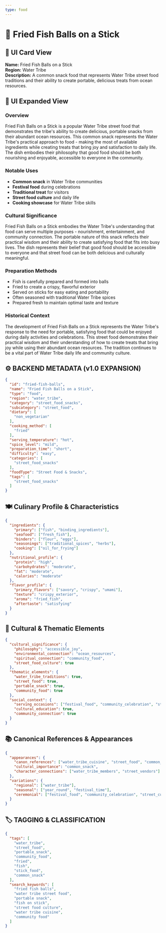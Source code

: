 ```yaml
---
type: food
---
```


# 🍡 Fried Fish Balls on a Stick

## 🎴 UI Card View

**Name:** Fried Fish Balls on a Stick  
**Region:** Water Tribe  
**Description:** A common snack food that represents Water Tribe street food traditions and their ability to create portable, delicious treats from ocean resources.

## 📖 UI Expanded View

### Overview
Fried Fish Balls on a Stick is a popular Water Tribe street food that demonstrates the tribe's ability to create delicious, portable snacks from their abundant ocean resources. This common snack represents the Water Tribe's practical approach to food - making the most of available ingredients while creating treats that bring joy and satisfaction to daily life. The dish embodies their philosophy that good food should be both nourishing and enjoyable, accessible to everyone in the community.

### Notable Uses
- **Common snack** in Water Tribe communities
- **Festival food** during celebrations
- **Traditional treat** for visitors
- **Street food culture** and daily life
- **Cooking showcase** for Water Tribe skills

### Cultural Significance
Fried Fish Balls on a Stick embodies the Water Tribe's understanding that food can serve multiple purposes - nourishment, entertainment, and community connection. The portable nature of this snack reflects their practical wisdom and their ability to create satisfying food that fits into busy lives. The dish represents their belief that good food should be accessible to everyone and that street food can be both delicious and culturally meaningful.

### Preparation Methods
- Fish is carefully prepared and formed into balls
- Fried to create a crispy, flavorful exterior
- Served on sticks for easy eating and portability
- Often seasoned with traditional Water Tribe spices
- Prepared fresh to maintain optimal taste and texture

### Historical Context
The development of Fried Fish Balls on a Stick represents the Water Tribe's response to the need for portable, satisfying food that could be enjoyed during daily activities and celebrations. This street food demonstrates their practical wisdom and their understanding of how to create treats that bring joy while using their abundant ocean resources. The tradition continues to be a vital part of Water Tribe daily life and community culture.

## ⚙️ BACKEND METADATA (v1.0 EXPANSION)

```json
{
  "id": "fried-fish-balls",
  "name": "Fried Fish Balls on a Stick",
  "type": "food",
  "region": "water_tribe",
  "category": "street_food_snacks",
  "subcategory": "street_food",
  "dietary": [
    "non_vegetarian"
  ],
  "cooking_method": [
    "fried"
  ],
  "serving_temperature": "hot",
  "spice_level": "mild",
  "preparation_time": "short",
  "difficulty": "easy",
  "categories": [
    "street_food_snacks"
  ],
  "foodType": "Street Food & Snacks",
  "tags": [
    "street_food_snacks"
  ]
}
```

## 🍽️ Culinary Profile & Characteristics

```json
{
  "ingredients": {
    "primary": ["fish", "binding_ingredients"],
    "seafood": ["fresh_fish"],
    "binders": ["flour", "eggs"],
    "seasonings": ["traditional_spices", "herbs"],
    "cooking": ["oil_for_frying"]
  },
  "nutritional_profile": {
    "protein": "high",
    "carbohydrates": "moderate",
    "fat": "moderate",
    "calories": "moderate"
  },
  "flavor_profile": {
    "primary_flavors": ["savory", "crispy", "umami"],
    "texture": "crispy_exterior",
    "aroma": "fried_fish",
    "aftertaste": "satisfying"
  }
}
```

## 🌊 Cultural & Thematic Elements

```json
{
  "cultural_significance": {
    "philosophy": "accessible_joy",
    "environmental_connection": "ocean_resources",
    "spiritual_connection": "community_food",
    "street_food_culture": true
  },
  "thematic_elements": {
    "water_tribe_traditions": true,
    "street_food": true,
    "portable_snack": true,
    "community_food": true
  },
  "social_context": {
    "serving_occasions": ["festival_food", "community_celebration", "street_culture"],
    "cultural_education": true,
    "community_connection": true
  }
}
```

## 📚 Canonical References & Appearances

```json
{
  "appearances": {
    "canon_references": ["water_tribe_cuisine", "street_food", "common_snack"],
    "cultural_importance": "common_snack",
    "character_connections": ["water_tribe_members", "street_vendors"]
  },
  "variations": {
    "regional": ["water_tribe"],
    "seasonal": ["year_round", "festival_time"],
    "ceremonial": ["festival_food", "community_celebration", "street_culture"]
  }
}
```

## 🏷️ TAGGING & CLASSIFICATION

```json
{
  "tags": [
    "water_tribe",
    "street_food",
    "portable_snack",
    "community_food",
    "fried",
    "fish",
    "stick_food",
    "common_snack"
  ],
  "search_keywords": [
    "fried fish balls",
    "water tribe street food",
    "portable snack",
    "fish on stick",
    "street food culture",
    "water tribe cuisine",
    "community food"
  ]
}
```
